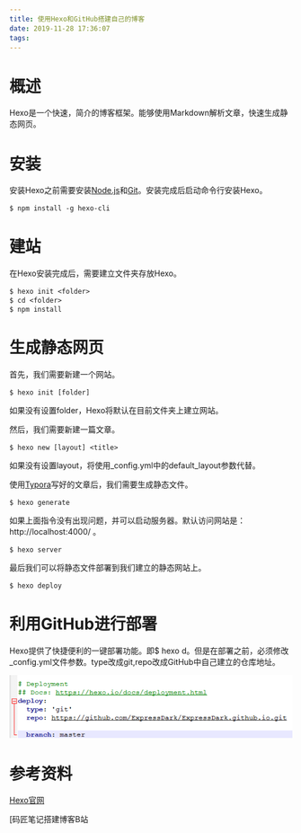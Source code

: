 ```yaml
---
title: 使用Hexo和GitHub搭建自己的博客
date: 2019-11-28 17:36:07
tags:
---
```


# 概述

Hexo是一个快速，简介的博客框架。能够使用Markdown解析文章，快速生成静态网页。

# 安装

安装Hexo之前需要安装[Node.js]( https://nodejs.org/en/ )和[Git]( https://git-scm.com/ )。安装完成后启动命令行安装Hexo。

~~~ 
$ npm install -g hexo-cli 
~~~

# 建站

在Hexo安装完成后，需要建立文件夹存放Hexo。

~~~
$ hexo init <folder>
$ cd <folder>
$ npm install
~~~

# 生成静态网页

首先，我们需要新建一个网站。

~~~ 
$ hexo init [folder]
~~~

如果没有设置folder，Hexo将默认在目前文件夹上建立网站。

然后，我们需要新建一篇文章。

~~~ 
$ hexo new [layout] <title>
~~~

如果没有设置layout，将使用_config.yml中的default_layout参数代替。

使用[Typora]( https://www.typora.io/ )写好的文章后，我们需要生成静态文件。

~~~ 
$ hexo generate
~~~

如果上面指令没有出现问题，并可以启动服务器。默认访问网站是： http://localhost:4000/ 。

~~~ 
$ hexo server
~~~

最后我们可以将静态文件部署到我们建立的静态网站上。

~~~ 
$ hexo deploy
~~~

# 利用GitHub进行部署

Hexo提供了快捷便利的一键部署功能。即$ hexo d。但是在部署之前，必须修改_config.yml文件参数。type改成git,repo改成GitHub中自己建立的仓库地址。

![图片](使用Hexo和GitHub搭建自己的博客/a5027b20499b0257ee4c1a5faa12299.png)



# 参考资料

[Hexo官网]( https://hexo.io/zh-cn/docs/ )

[码匠笔记搭建博客B站